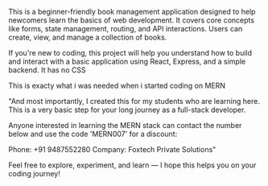 This is a beginner-friendly book management application designed to help newcomers learn the basics of web development. It covers core concepts like forms, state management, routing, and API interactions. Users can create, view, and manage a collection of books.

If you're new to coding, this project will help you understand how to build and interact with a basic application using React, Express, and a simple backend. It has no CSS

This is exacty what i was needed when i started coding on MERN

"And most importantly, I created this for my students who are learning here. This is a very basic step for your long journey as a full-stack developer.

Anyone interested in learning the MERN stack can contact the number below and use the code 'MERN007' for a discount:

Phone: +91 9487552280
Company: Foxtech Private Solutions"

Feel free to explore, experiment, and learn — I hope this helps you on your coding journey!
